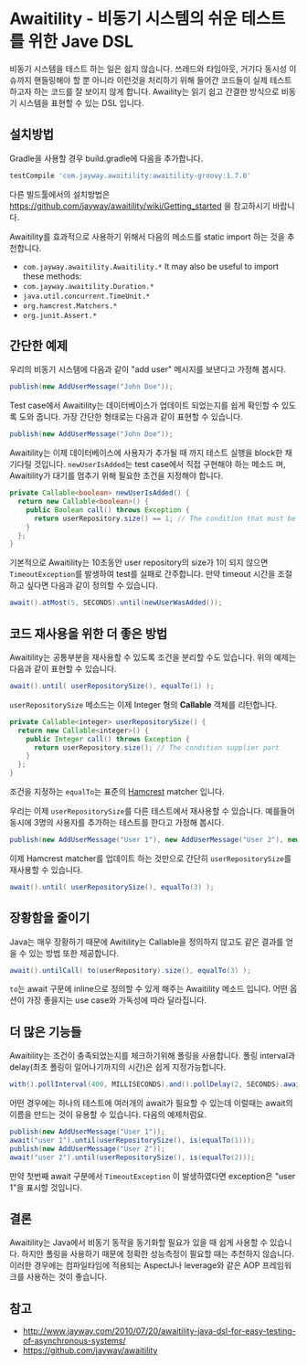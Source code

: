 # Awaitility - 비동기 시스템의 쉬운 테스트를 위한 Jave DSL

비동기 시스템을 테스트 하는 일은 쉽지 않습니다. 쓰레드와 타임아웃, 거기다 동시성 이슈까지 핸들링해야 할 뿐 아니라 이런것을 처리하기 위해 들어간 코드들이 실제 테스트하고자 하는 코드를 잘 보이지 않게 합니다. Awaility는 읽기 쉽고 간결한 방식으로 비동기 시스템을 표현할 수 있는 DSL 입니다.

## 설치방법

Gradle을 사용할 경우 build.gradle에 다음을 추가합니다.

```bash
testCompile 'com.jayway.awaitility:awaitility-groovy:1.7.0'
```

다른 빌드툴에서의 설치방법은 https://github.com/jayway/awaitility/wiki/Getting_started 을 참고하시기 바랍니다.

Awaitility를 효과적으로 사용하기 위해서 다음의 메소드를 static import 하는 것을 추천합니다.

* `com.jayway.awaitility.Awaitility.*` It may also be useful to import these methods:
* `com.jayway.awaitility.Duration.*`
* `java.util.concurrent.TimeUnit.*`
* `org.hamcrest.Matchers.*`
* `org.junit.Assert.*`

## 간단한 예제

우리의 비동기 시스템에 다음과 같이 "add user" 메시지를 보낸다고 가정해 봅시다.

```java
publish(new AddUserMessage("John Doe"));
```

Test case에서 Awaitility는 데이터베이스가 업데이트 되었는지를 쉽게 확인할 수 있도록 도와 줍니다. 가장 간단한 형태로는 다음과 같이 표현할 수 있습니다.

```java
publish(new AddUserMessage("John Doe"));
```

Awaitility는 이제 데이터베이스에 사용자가 추가될 때 까지 테스트 실행을 block한 채 기다릴 것입니다. `newUserIsAdded`는 test case에서 직접 구현해야 하는 메소드 며, Awaitility가 대기를 멈추기 위해 필요한 조건을 지정해야 합니다.

```java
private Callable<boolean> newUserIsAdded() {
  return new Callable<boolean>() {
    public Boolean call() throws Exception {
      return userRepository.size() == 1; // The condition that must be fulfilled
    }
  };
}
```

기본적으로 Awaitility는 10초동안 user repository의 size가 1이 되지 않으면 `TimeoutException`를 발생하여 test를 실패로 간주합니다. 만약 timeout 시간을 조절하고 싶다면 다음과 같이 정의할 수 있습니다.

```java
await().atMost(5, SECONDS).until(newUserWasAdded());
```

## 코드 재사용을 위한 더 좋은 방법

Awaitility는 공통부분을 재사용할 수 있도록 조건을 분리할 수도 있습니다.  위의 예제는 다음과 같이 표현할 수 있습니다.

```java
await().until( userRepositorySize(), equalTo(1) );
```

`userRepositorySize` 메소드는 이제 Integer 형의 **Callable** 객체를 리턴합니다.

```java
private Callable<integer> userRepositorySize() {
  return new Callable<integer>() {
    public Integer call() throws Exception {
      return userRepository.size(); // The condition supplier part
    }
  };
}
```

조건을 지정하는 `equalTo`는 표준의 [Hamcrest](http://code.google.com/p/hamcrest/) matcher 입니다.

우리는 이제 `userRepositorySize`를 다른 테스트에서 재사용할 수 있습니다. 예를들어 동시에 3명의 사용자를 추가하는 테스트를 한다고 가정해 봅시다.

```java
publish(new AddUserMessage("User 1"), new AddUserMessage("User 2"), new AddUserMessage("User 3"));
```

이제 Hamcrest matcher를 업데이트 하는 것만으로 간단히 `userRepositorySize`를 재사용할 수 있습니다.

```java
await().until( userRepositorySize(), equalTo(3) );
```

## 장황함을 줄이기

Java는 매우 장황하기 때문에 Awitility는 Callable을 정의하지 않고도 같은 결과를 얻을 수 있는 방법 또한 제공합니다.

```java
await().untilCall( to(userRepository).size(), equalTo(3) );
```

`to`는 await 구문에 inline으로 정의할 수 있게 해주는 Awaitility 메소드 입니다. 어떤 옵션이 가장 좋을지는 use case와 가독성에 따라 달라집니다.

## 더 많은 기능들

Awaitility는 조건이 충족되었는지를 체크하기위해 폴링을 사용합니다. 폴링 interval과 delay(최초 폴링이 일어나기까지의 시간)은 쉽게 지정가능합니다.

```java
with().pollInterval(400, MILLISECONDS).and().pollDelay(2, SECONDS).await().forever().until(somethingHappens());
```

어떤 경우에는 하나의 테스트에 여러개의 await가 필요할 수 있는데 이럴때는 await의 이름을 만드는 것이 유용할 수 있습니다. 다음의 예제처럼요.

```java
publish(new AddUserMessage("User 1"));
await("user 1").until(userRepositorySize(), is(equalTo(1)));
publish(new AddUserMessage("User 2"));
await("user 2").until(userRepositorySize(), is(equalTo(2)));
```

만약 첫번째 await 구분에서 `TimeoutException` 이 발생하였다면 exception은 "user 1"을 표시할 것입니다.

## 결론

Awaitility는 Java에서 비동기 동작을 동기화할 필요가 있을 때 쉽게 사용할 수 있습니다. 하지만 폴링을 사용하기 때문에 정확한 성능측정이 필요할 때는 추천하지 않습니다. 이러한 경우에는 컴파일타임에 적용되는 AspectJ나 leverage와 같은 AOP 프레임워크를 사용하는 것이 좋습니다. 

## 참고
* http://www.jayway.com/2010/07/20/awaitility-java-dsl-for-easy-testing-of-asynchronous-systems/
* https://github.com/jayway/awaitility
